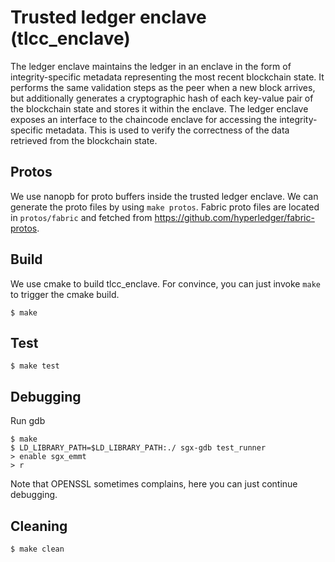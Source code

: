 <!---
Licensed under Creative Commons Attribution 4.0 International License
https://creativecommons.org/licenses/by/4.0/
--->
# Trusted ledger enclave (tlcc_enclave)

The ledger enclave maintains the ledger in an enclave in the form of
integrity-specific metadata representing the most recent blockchain state. It
performs the same validation steps as the peer when a new block arrives, but
additionally generates a cryptographic hash of each key-value pair of the
blockchain state and stores it within the enclave. The ledger enclave exposes
an interface to the chaincode enclave for accessing the integrity-specific
metadata. This is used to verify the correctness of the data retrieved from
the blockchain state.

## Protos

We use nanopb for proto buffers inside the trusted ledger enclave.
We can generate the proto files by using ``make protos``. Fabric proto files
are located in `protos/fabric` and fetched from https://github.com/hyperledger/fabric-protos.

## Build

We use cmake to build tlcc_enclave. For convince, you can just invoke ``make``
to trigger the cmake build.

    $ make

## Test

    $ make test

## Debugging

Run gdb

    $ make
    $ LD_LIBRARY_PATH=$LD_LIBRARY_PATH:./ sgx-gdb test_runner
    > enable sgx_emmt
    > r

Note that OPENSSL sometimes complains, here you can just continue debugging.

## Cleaning

    $ make clean
